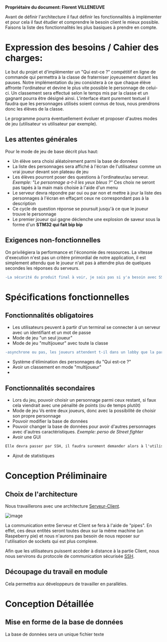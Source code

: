 **Propriétaire du document: Florent VILLENEUVE**

Avant de définir l'architecture il faut définir les fonctionnalités à implémenter et pour cela il faut étudier et comprendre le besoin client le mieux possible. Faisons la liste des fonctionnalités les plus basiques à prendre en compte.

# Expression des besoins / Cahier des charges:

Le but du projet et d'implémenter un "Qui est-ce ?" compétitif en ligne de commande qui permettra à la classe de fraterniser joyeusement durant les pauses.
Notre implémentation du jeu consistera à ce que chaque élève affronte l'ordinateur et devine le plus vite possible le personnage de celui-ci. Un classement sera effectué selon le temps mis par la classe et un gagnant pourra être désigné ainsi. L'interface étant purement textuel il faudra que les personnages utilisés soient connus de tous, nous prendrons donc les élèves de la classe.

Le programme pourra éventuellement évoluer et proposer d'autres modes de jeu (utilisateur vs utilisateur par exemple).

## Les attentes générales

Pour le mode de jeu de base décrit plus haut:
- Un élève sera choisi aléatoirement parmi la base de données
- La liste des personnages sera affiché à l'écran de l'utilisateur comme un vrai joueur devant son plateau de jeu
- Les élèves pourront poser des questions à l'ordinateur/au serveur. *Exemple: "Le personnage a-t-il les yeux bleus ?"* Ces choix ne seront pas tapés à la main mais choisie à l'aide d'un menu
- Le serveur devra répondre par oui ou par non et mettre à jour la liste des personnages à l'écran en effaçant ceux ne correspondant pas à la description
- Ce cycle de question réponse se poursuit jusqu'à ce que le joueur trouve le personnage
- Le premier joueur qui gagne déclenche une explosion de saveur sous la forme d'un **STM32 qui fait bip bip**

## Exigences non-fonctionnelles

On privilégiera la performance et l'économie des ressources. La vitesse d'execution n'est pas un critére primordial de notre application, il est simplement attendu que le joueur n'ait pas à attendre plus de quelques secondes les réponses du serveurs.

```diff
-La sécurité du produit final à voir, je sais pas si y'a besoin avec SSH  -> Julien TERRIER notre amour de sys admin 
```

# Spécifications fonctionnelles 


## Fonctionnalités obligatoires

- Les utilisateurs peuvent à partir d'un terminal se connecter à un serveur avec un identifiant et un mot de passe
- Mode de jeu "un seul joueur"
- Mode de jeu "multijoueur" avec toute la classe
```diff 
-asynchrone ou pas, les joueurs attendent t-il dans un lobby que la partie se lance pour tout le monde ? Comme pour le Kahoot ? Ou alors c'est en différé
```
- Système d'élimination des personnages du "Qui est-ce ?"
- Avoir un classement en mode "multijoueur" 
- 


## Fonctionnalités secondaires

- Lors du jeu, pouvoir choisir un personnage parmi ceux restant, si faux cela viendrait avec une pénalité de points (ou de temps plutôt)
- Mode de jeu Vs entre deux joueurs, donc avec la possibilité de choisir son propre personnage
- Pouvoir modifier la base de données
- Pouvoir changer la base de données pour avoir d'autres personnages avec d'autres caractéristiques. *Exemple: perso de Street fighter*
- Avoir une GUI 
```diff
Elle devra passer par SSH, il faudra surement demander alors à l'utilisateur de télecharger un logiciel comme PuTTY
```
- Ajout de statistiques



# Conception Préliminaire

## Choix de l'architecture

Nous travaillerons avec une architecture [Serveur-Client](https://fr.wikipedia.org/wiki/Client-serveur). 

![image](https://user-images.githubusercontent.com/57157757/139318258-5e23cab2-f699-42d8-bf76-bb7acc798835.png)

La communication entre Serveur et Client se fera à l'aide de "pipes". En effet, ces deux entités seront toutes deux sur la même machine (un Raspeberry pie) et nous n'aurons pas besoin de nous reposer sur l'utilisation de sockets qui est plus complexe. 

Afin que les utilisateurs puissent accèder à distance à la partie Client, nous nous servirons du protocole de communication sécurisée [SSH](https://fr.wikipedia.org/wiki/Secure_Shell). 

## Découpage du travail en module 

Cela permettra aux développeurs de travailler en parallèles.


# Conception Détaillée

## Mise en forme de la base de données

La base de données sera un unique fichier texte 


 


